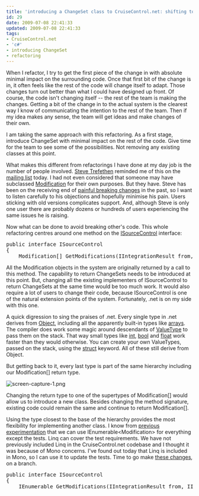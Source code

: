 ```yaml
---
title: 'introducing a ChangeSet class to CruiseControl.net: shifting to supertypes'
id: 29
date: 2009-07-08 22:41:33
updated: 2009-07-08 22:41:33
tags:
- CruiseControl.net
- 'c#'
- introducing ChangeSet
- refactoring
---
```


When I refactor, I try to get the first piece of the change in with absolute minimal impact on the surrounding code. Once that first bit of the change is in, it often feels like the rest of the code will change itself to adapt. Those changes turn out better than what I could have designed up front. Of course, the code isn't changing itself -- the rest of the team is making the changes. Getting a bit of the change in to the actual system is the clearest way I know of communicating the intention to the rest of the team. Then if my idea makes any sense, the team will get ideas and make changes of their own.

I am taking the same approach with this refactoring. As a first stage, introduce ChangeSet with minimal impact on the rest of the code. Give time for the team to see some of the possibilities. Not removing any existing classes at this point.

What makes this different from refactorings I have done at my day job is the number of people involved. [Steve Trefethen](http://www.stevetrefethen.com/blog/) reminded me of this on the [mailing list](http://groups.google.com.au/group/ccnet-devel/msg/da8e7de5cb0c2add?hl=en) today. I had not even considered that someone may have subclassed [Modification](http://bitbucket.org/davcamer/ccnet/src/0375206b36d0/project/core/sourcecontrol/Modification.cs) for their own purposes. But they have. Steve has been on the receiving end of [painful breaking changes](http://groups.google.com.au/group/ccnet-devel/browse_thread/thread/542ce5a39d5a9859/e0c1762e10d77313?hl=en&lnk=gst&q=strefethen+processexecutor#e0c1762e10d77313) in the past, so I want to listen carefully to his objections and hopefully minimise his pain. Users sticking with old versions complicates support. And, although Steve is only one user there are probably dozens or hundreds of users experiencing the same issues he is raising.

Now what can be done to avoid breaking other's code. This whole refactoring centres around one method on the [ISourceControl](http://bitbucket.org/davcamer/ccnet/src/tip/project/core/sourcecontrol/ISourceControl.cs) interface:
<pre lang="csharp">public interface ISourceControl
{
	Modification[] GetModifications(IIntegrationResult from, IIntegrationResult to);</pre>
All the Modification objects in the system are originally returned by a call to this method. The capability to return ChangeSets needs to be introduced at this point. But, changing all the existing implementers of ISourceControl to return ChangeSets at the same time would be too much work. It would also require a lot of users to change their code, because ISourceControl is one of the natural extension points of the system. Fortunately, .net is on my side with this one.

A quick digression to sing the praises of .net. Every single type in .net derives from [Object](http://msdn.microsoft.com/en-us/library/system.object.aspx), including all the apparently built-in types like [arrays](http://msdn.microsoft.com/en-us/library/system.array.aspx). The compiler does work some magic around descendants of [ValueType](http://msdn.microsoft.com/en-us/library/system.valuetype.aspx) to pass them on the stack. That way small types like [int](http://msdn.microsoft.com/en-us/library/system.int32.aspx), [bool](http://msdn.microsoft.com/en-us/library/system.boolean.aspx) and [float](http://msdn.microsoft.com/en-us/library/system.single.aspx) work faster than they would otherwise. You can create your own ValueTypes, passed on the stack, using the [struct](http://msdn.microsoft.com/en-us/library/ah19swz4.aspx) keyword. All of these still derive from Object.

But getting back to it, every last type is part of the same hierarchy including our Modification[] return type.

![screen-capture-1.png](http://intwoplacesatonce.com/wp-content/uploads/2009/07/screen-capture-1.png)

Changing the return type to one of the supertypes of Modification[] would allow us to introduce a new class. Besides changing the method signature, existing code could remain the same and continue to return Modification[].

Using the type closest to the base of the hierarchy provides the most flexibility for implementing another class. I know from [previous experimentation](http://www.markhneedham.com/blog/2009/06/12/coding-dojo-17-refactoring-cruise-control-net/) that we can use IEnumerable&lt;Modification&gt; for everything except the tests. Linq can cover the test requirements. We have not previously included Linq in the CruiseControl.net codebase and I thought it was because of Mono concerns. I've found out today that Linq is included in Mono, so I can use it to update the tests. Time to go make [these changes](http://bitbucket.org/davcamer/ccnet/changeset/c6ae81ea556f/), on a branch.

<pre lang="csharp">public interface ISourceControl
{
	IEnumerable<Modfication> GetModifications(IIntegrationResult from, IIntegrationResult to);</pre>
